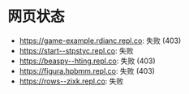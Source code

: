 # 网页状态
- https://game-example.rdianc.repl.co: 失败 (403)
- https://start--stpstyc.repl.co: 失败
- https://beaspy--hting.repl.co: 失败 (403)
- https://figura.hpbmm.repl.co: 失败 (403)
- https://rows--zixk.repl.co: 失败
